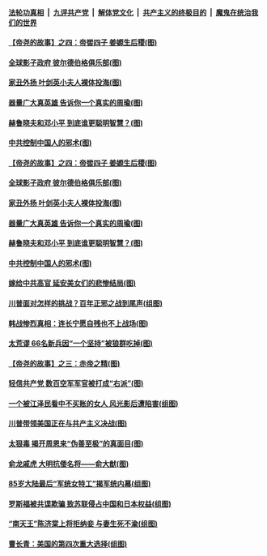 

####  [法轮功真相](../../../../basic/blob/master/README.md?t=11191702) &nbsp;|&nbsp; [九评共产党](../../../../9ping.md/blob/master/README.md?t=11191702) &nbsp;|&nbsp; [解体党文化](../../../../jtdwh.md/blob/master/README.md?t=11191702)  &nbsp;|&nbsp; [共产主义的终极目的](../../../../gczydzjmd.md/blob/master/README.md?t=11191702) &nbsp;|&nbsp; [魔鬼在统治我们的世界](../../../../mgztzwmdsj.md/blob/master/README.md?t=11191702) 

#### [【帝尧的故事】之四：帝喾四子 姜嫄生后稷(图)](../pages/p6/948870.md?t=11191702) 

#### [全球影子政府 彼尔德伯格俱乐部(图)](../pages/p6/952930.md?t=11191702) 

#### [家丑外扬 叶剑英小夫人裸体投海(图)](../pages/p6/952653.md?t=11191702) 

#### [器量广大真英雄 告诉你一个真实的周瑜(图)](../pages/p6/952295.md?t=11191702) 

#### [赫鲁晓夫和邓小平 到底谁更聪明智慧？(图)](../pages/p6/952067.md?t=11191702) 

#### [中共控制中国人的邪术(图)](../pages/p6/952714.md?t=11191702) 

#### [【帝尧的故事】之四：帝喾四子 姜嫄生后稷(图)](../pages/p6/948870.md?t=11191702) 

#### [全球影子政府 彼尔德伯格俱乐部(图)](../pages/p6/952930.md?t=11191702) 

#### [家丑外扬 叶剑英小夫人裸体投海(图)](../pages/p6/952653.md?t=11191702) 

#### [器量广大真英雄 告诉你一个真实的周瑜(图)](../pages/p6/952295.md?t=11191702) 

#### [赫鲁晓夫和邓小平 到底谁更聪明智慧？(图)](../pages/p6/952067.md?t=11191702) 

#### [中共控制中国人的邪术(图)](../pages/p6/952714.md?t=11191702) 

#### [嫁给中共高官 延安美女们的悲惨结局(图)](../pages/p6/952652.md?t=11191702) 

#### [川普面对怎样的挑战？百年正邪之战到尾声(组图)](../pages/p6/952660.md?t=11191702) 

#### [韩战惨烈真相：连长宁愿自残也不上战场(图)](../pages/p6/952736.md?t=11191702) 

#### [太荒谬 66名新兵因“一个坚持”被狼群吃掉(图)](../pages/p6/951872.md?t=11191702) 

#### [【帝尧的故事】之三：赤帝之精(图)](../pages/p6/948869.md?t=11191702) 

#### [轻信共产党 数百空军军官被打成“右派”(图)](../pages/p6/951799.md?t=11191702) 

#### [一个被江泽民看中不买账的女人 风光影后遭陷害(组图)](../pages/p6/952651.md?t=11191702) 

#### [川普带领美国正在与共产主义决战(图)](../pages/p6/952573.md?t=11191702) 

#### [太狠毒 揭开周恩来“伪善至极”的真面目(图)](../pages/p6/951866.md?t=11191702) 

#### [俞龙戚虎 大明抗倭名将——俞大猷(图)](../pages/p6/951644.md?t=11191702) 

#### [85岁大陆最后“军统女特工”揭军统内幕(组图)](../pages/p6/951851.md?t=11191702) 

#### [罗斯福被共谍欺骗 致苏联侵占中国和日本权益(组图)](../pages/p6/952210.md?t=11191702) 

#### [“南天王”陈济棠上将拒纳妾 与妻生死不渝(组图)](../pages/p6/951470.md?t=11191702) 

#### [曹长青：美国的第四次重大选择(组图)](../pages/p6/952418.md?t=11191702) 

